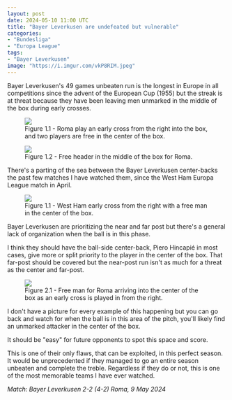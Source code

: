 ```yaml
---
layout: post
date: 2024-05-10 11:00 UTC
title: "Bayer Leverkusen are undefeated but vulnerable"
categories:
- "Bundesliga"
- "Europa League"
tags:
- "Bayer Leverkusen"
image: "https://i.imgur.com/vkP8RIM.jpeg"
---
```


Bayer Leverkusen's 49 games unbeaten run is the longest in Europe in all competitions since the advent of the European Cup (1955) but the streak is at threat because they have been leaving men unmarked in the middle of the box during early crosses.

<!---more---> 

<figure>
    <img src="https://i.imgur.com/vkP8RIM.jpeg">
    <figcaption>Figure 1.1 - Roma play an early cross from the right into the box, and two players are free in the center of the box.</figcaption>
</figure> 

<figure>
    <img src="https://i.imgur.com/1crPntY.jpeg">
    <figcaption>Figure 1.2 - Free header in the middle of the box for Roma.</figcaption>
</figure> 

There's a parting of the sea between the Bayer Leverkusen center-backs the past few matches I have watched them, since the West Ham Europa League match in April. 

<figure>
    <img src="https://i.imgur.com/XhjErBB.jpeg">
    <figcaption>Figure 1.1 - West Ham early cross from the right with a free man in the center of the box. </figcaption>
</figure> 

Bayer Leverkusen are prioritizing the near and far post but there's a general lack of organization when the ball is in this phase. 

I think they should have the ball-side center-back, Piero Hincapié in most cases, give more or split priority to the player in the center of the box. That far-post should be covered but the near-post run isn't as much for a threat as the center and far-post. 

<figure>
    <img src="https://i.imgur.com/y0w8th3.jpeg">
    <figcaption>Figure 2.1 - Free man for Roma arriving into the center of the box as an early cross is played in from the right.</figcaption>
</figure> 

I don't have a picture for every example of this happening but you can go back and watch for when the ball is in this area of the pitch, you'll likely find an unmarked attacker in the center of the box. 

It should be "easy" for future opponents to spot this space and score.

This is one of their only flaws, that can be exploited, in this perfect season. It would be unprecedented if they managed to go an entire season unbeaten and complete the treble. Regardless if they do or not, this is one of the most memorable teams I have ever watched.

*Match: Bayer Leverkusen 2-2 (4-2) Roma, 9 May 2024*